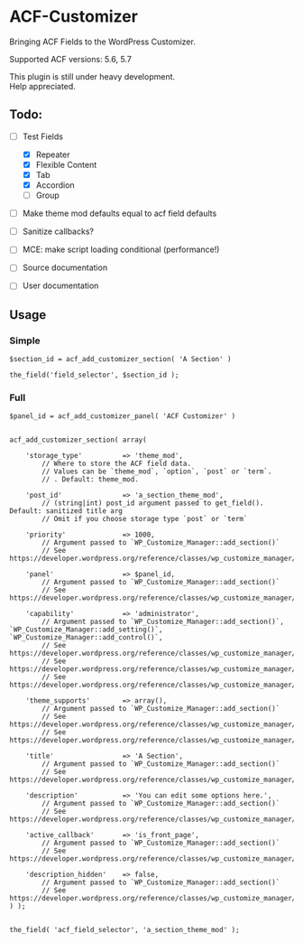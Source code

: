 ACF-Customizer
==============

Bringing ACF Fields to the WordPress Customizer.

Supported ACF versions: 5.6, 5.7

This plugin is still under heavy development.  
Help appreciated.


Todo:
-----
 - [ ] Test Fields
	 - [x] Repeater
	 - [x] Flexible Content
	 - [x] Tab
	 - [x] Accordion
	 - [ ] Group
 - [ ] Make theme mod defaults equal to acf field defaults
 - [ ] Sanitize callbacks?
 - [ ] MCE: make script loading conditional (performance!)
 - [ ] Source documentation
 - [ ] User documentation



Usage
-----
### Simple

```
$section_id = acf_add_customizer_section( 'A Section' )

the_field('field_selector', $section_id );
```

### Full
```
$panel_id = acf_add_customizer_panel( 'ACF Customizer' )


acf_add_customizer_section( array(

	'storage_type'			=> 'theme_mod',
		// Where to store the ACF field data.
		// Values can be `theme_mod`, `option`, `post` or `term`.
		// . Default: theme_mod.

	'post_id' 				=> 'a_section_theme_mod',
		// (string|int) post_id argument passed to get_field(). Default: sanitized title arg
		// Omit if you choose storage type `post` or `term`

	'priority'				=> 1000,
		// Argument passed to `WP_Customize_Manager::add_section()`
		// See https://developer.wordpress.org/reference/classes/wp_customize_manager/add_section/

	'panel'					=> $panel_id,
		// Argument passed to `WP_Customize_Manager::add_section()`
		// See https://developer.wordpress.org/reference/classes/wp_customize_manager/add_section/

	'capability'			=> 'administrator',
		// Argument passed to `WP_Customize_Manager::add_section()`, `WP_Customize_Manager::add_setting()`, `WP_Customize_Manager::add_control()`,
		// See https://developer.wordpress.org/reference/classes/wp_customize_manager/add_control/
		// See https://developer.wordpress.org/reference/classes/wp_customize_manager/add_section/
		// See https://developer.wordpress.org/reference/classes/wp_customize_manager/add_setting/

	'theme_supports'		=> array(),
		// Argument passed to `WP_Customize_Manager::add_section()`
		// See https://developer.wordpress.org/reference/classes/wp_customize_manager/add_section/
		// See https://developer.wordpress.org/reference/classes/wp_customize_manager/add_setting/

	'title'					=> 'A Section',
		// Argument passed to `WP_Customize_Manager::add_section()`
		// See https://developer.wordpress.org/reference/classes/wp_customize_manager/add_section/

	'description'			=> 'You can edit some options here.',
		// Argument passed to `WP_Customize_Manager::add_section()`
		// See https://developer.wordpress.org/reference/classes/wp_customize_manager/add_section/

	'active_callback'		=> 'is_front_page',
		// Argument passed to `WP_Customize_Manager::add_section()`
		// See https://developer.wordpress.org/reference/classes/wp_customize_manager/add_section/

	'description_hidden'	=> false,
		// Argument passed to `WP_Customize_Manager::add_section()`
		// See https://developer.wordpress.org/reference/classes/wp_customize_manager/add_section/
) );


the_field( 'acf_field_selector', 'a_section_theme_mod' );

```
